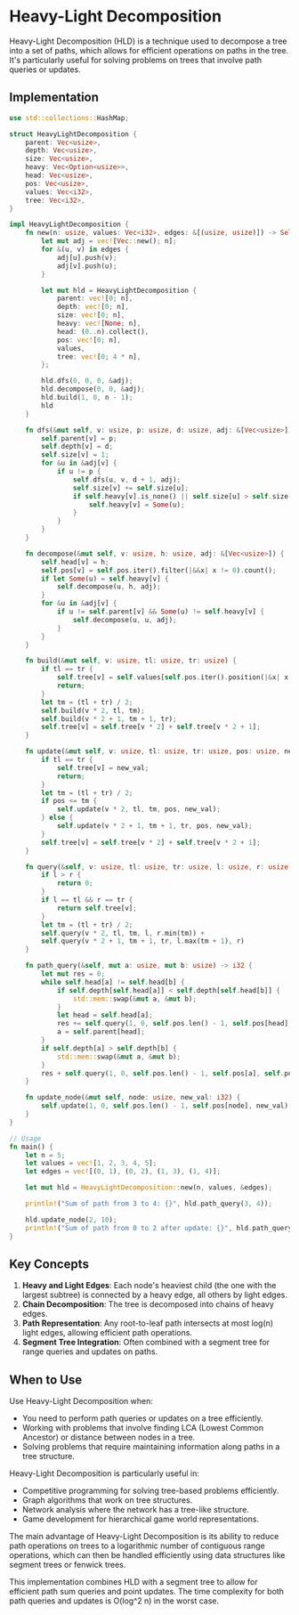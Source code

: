 # Heavy-Light Decomposition

Heavy-Light Decomposition (HLD) is a technique used to decompose a tree into a set of paths, which allows for efficient operations on paths in the tree. It's particularly useful for solving problems on trees that involve path queries or updates.

## Implementation

```rust
use std::collections::HashMap;

struct HeavyLightDecomposition {
    parent: Vec<usize>,
    depth: Vec<usize>,
    size: Vec<usize>,
    heavy: Vec<Option<usize>>,
    head: Vec<usize>,
    pos: Vec<usize>,
    values: Vec<i32>,
    tree: Vec<i32>,
}

impl HeavyLightDecomposition {
    fn new(n: usize, values: Vec<i32>, edges: &[(usize, usize)]) -> Self {
        let mut adj = vec![Vec::new(); n];
        for &(u, v) in edges {
            adj[u].push(v);
            adj[v].push(u);
        }

        let mut hld = HeavyLightDecomposition {
            parent: vec![0; n],
            depth: vec![0; n],
            size: vec![0; n],
            heavy: vec![None; n],
            head: (0..n).collect(),
            pos: vec![0; n],
            values,
            tree: vec![0; 4 * n],
        };

        hld.dfs(0, 0, 0, &adj);
        hld.decompose(0, 0, &adj);
        hld.build(1, 0, n - 1);
        hld
    }

    fn dfs(&mut self, v: usize, p: usize, d: usize, adj: &[Vec<usize>]) {
        self.parent[v] = p;
        self.depth[v] = d;
        self.size[v] = 1;
        for &u in &adj[v] {
            if u != p {
                self.dfs(u, v, d + 1, adj);
                self.size[v] += self.size[u];
                if self.heavy[v].is_none() || self.size[u] > self.size[self.heavy[v].unwrap()] {
                    self.heavy[v] = Some(u);
                }
            }
        }
    }

    fn decompose(&mut self, v: usize, h: usize, adj: &[Vec<usize>]) {
        self.head[v] = h;
        self.pos[v] = self.pos.iter().filter(|&&x| x != 0).count();
        if let Some(u) = self.heavy[v] {
            self.decompose(u, h, adj);
        }
        for &u in &adj[v] {
            if u != self.parent[v] && Some(u) != self.heavy[v] {
                self.decompose(u, u, adj);
            }
        }
    }

    fn build(&mut self, v: usize, tl: usize, tr: usize) {
        if tl == tr {
            self.tree[v] = self.values[self.pos.iter().position(|&x| x == tl).unwrap()];
            return;
        }
        let tm = (tl + tr) / 2;
        self.build(v * 2, tl, tm);
        self.build(v * 2 + 1, tm + 1, tr);
        self.tree[v] = self.tree[v * 2] + self.tree[v * 2 + 1];
    }

    fn update(&mut self, v: usize, tl: usize, tr: usize, pos: usize, new_val: i32) {
        if tl == tr {
            self.tree[v] = new_val;
            return;
        }
        let tm = (tl + tr) / 2;
        if pos <= tm {
            self.update(v * 2, tl, tm, pos, new_val);
        } else {
            self.update(v * 2 + 1, tm + 1, tr, pos, new_val);
        }
        self.tree[v] = self.tree[v * 2] + self.tree[v * 2 + 1];
    }

    fn query(&self, v: usize, tl: usize, tr: usize, l: usize, r: usize) -> i32 {
        if l > r {
            return 0;
        }
        if l == tl && r == tr {
            return self.tree[v];
        }
        let tm = (tl + tr) / 2;
        self.query(v * 2, tl, tm, l, r.min(tm)) +
        self.query(v * 2 + 1, tm + 1, tr, l.max(tm + 1), r)
    }

    fn path_query(&self, mut a: usize, mut b: usize) -> i32 {
        let mut res = 0;
        while self.head[a] != self.head[b] {
            if self.depth[self.head[a]] < self.depth[self.head[b]] {
                std::mem::swap(&mut a, &mut b);
            }
            let head = self.head[a];
            res += self.query(1, 0, self.pos.len() - 1, self.pos[head], self.pos[a]);
            a = self.parent[head];
        }
        if self.depth[a] > self.depth[b] {
            std::mem::swap(&mut a, &mut b);
        }
        res + self.query(1, 0, self.pos.len() - 1, self.pos[a], self.pos[b])
    }

    fn update_node(&mut self, node: usize, new_val: i32) {
        self.update(1, 0, self.pos.len() - 1, self.pos[node], new_val);
    }
}

// Usage
fn main() {
    let n = 5;
    let values = vec![1, 2, 3, 4, 5];
    let edges = vec![(0, 1), (0, 2), (1, 3), (1, 4)];

    let mut hld = HeavyLightDecomposition::new(n, values, &edges);

    println!("Sum of path from 3 to 4: {}", hld.path_query(3, 4));

    hld.update_node(2, 10);
    println!("Sum of path from 0 to 2 after update: {}", hld.path_query(0, 2));
}
```

## Key Concepts

1. **Heavy and Light Edges**: Each node's heaviest child (the one with the largest subtree) is connected by a heavy edge, all others by light edges.
2. **Chain Decomposition**: The tree is decomposed into chains of heavy edges.
3. **Path Representation**: Any root-to-leaf path intersects at most log(n) light edges, allowing efficient path operations.
4. **Segment Tree Integration**: Often combined with a segment tree for range queries and updates on paths.

## When to Use

Use Heavy-Light Decomposition when:

- You need to perform path queries or updates on a tree efficiently.
- Working with problems that involve finding LCA (Lowest Common Ancestor) or distance between nodes in a tree.
- Solving problems that require maintaining information along paths in a tree structure.

Heavy-Light Decomposition is particularly useful in:

- Competitive programming for solving tree-based problems efficiently.
- Graph algorithms that work on tree structures.
- Network analysis where the network has a tree-like structure.
- Game development for hierarchical game world representations.

The main advantage of Heavy-Light Decomposition is its ability to reduce path operations on trees to a logarithmic number of contiguous range operations, which can then be handled efficiently using data structures like segment trees or fenwick trees.

This implementation combines HLD with a segment tree to allow for efficient path sum queries and point updates. The time complexity for both path queries and updates is O(log^2 n) in the worst case.
